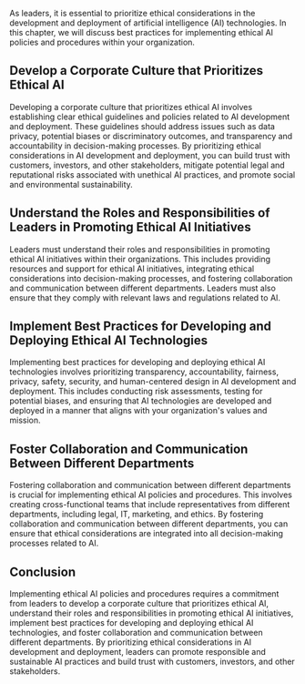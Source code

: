 
As leaders, it is essential to prioritize ethical considerations in the development and deployment of artificial intelligence (AI) technologies. In this chapter, we will discuss best practices for implementing ethical AI policies and procedures within your organization.

Develop a Corporate Culture that Prioritizes Ethical AI
-------------------------------------------------------

Developing a corporate culture that prioritizes ethical AI involves establishing clear ethical guidelines and policies related to AI development and deployment. These guidelines should address issues such as data privacy, potential biases or discriminatory outcomes, and transparency and accountability in decision-making processes. By prioritizing ethical considerations in AI development and deployment, you can build trust with customers, investors, and other stakeholders, mitigate potential legal and reputational risks associated with unethical AI practices, and promote social and environmental sustainability.

Understand the Roles and Responsibilities of Leaders in Promoting Ethical AI Initiatives
----------------------------------------------------------------------------------------

Leaders must understand their roles and responsibilities in promoting ethical AI initiatives within their organizations. This includes providing resources and support for ethical AI initiatives, integrating ethical considerations into decision-making processes, and fostering collaboration and communication between different departments. Leaders must also ensure that they comply with relevant laws and regulations related to AI.

Implement Best Practices for Developing and Deploying Ethical AI Technologies
-----------------------------------------------------------------------------

Implementing best practices for developing and deploying ethical AI technologies involves prioritizing transparency, accountability, fairness, privacy, safety, security, and human-centered design in AI development and deployment. This includes conducting risk assessments, testing for potential biases, and ensuring that AI technologies are developed and deployed in a manner that aligns with your organization's values and mission.

Foster Collaboration and Communication Between Different Departments
--------------------------------------------------------------------

Fostering collaboration and communication between different departments is crucial for implementing ethical AI policies and procedures. This involves creating cross-functional teams that include representatives from different departments, including legal, IT, marketing, and ethics. By fostering collaboration and communication between different departments, you can ensure that ethical considerations are integrated into all decision-making processes related to AI.

Conclusion
----------

Implementing ethical AI policies and procedures requires a commitment from leaders to develop a corporate culture that prioritizes ethical AI, understand their roles and responsibilities in promoting ethical AI initiatives, implement best practices for developing and deploying ethical AI technologies, and foster collaboration and communication between different departments. By prioritizing ethical considerations in AI development and deployment, leaders can promote responsible and sustainable AI practices and build trust with customers, investors, and other stakeholders.
